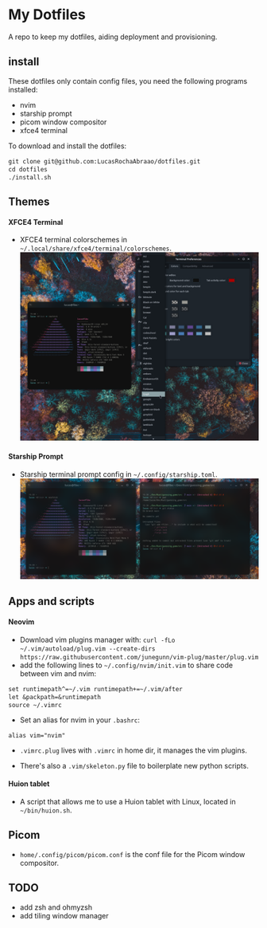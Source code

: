 # My Dotfiles

A repo to keep my dotfiles, aiding deployment and provisioning.

## install

These dotfiles only contain config files, you need the following programs installed:

-   nvim
-   starship prompt
-   picom window compositor
-   xfce4 terminal

To download and install the dotfiles:

```console
git clone git@github.com:LucasRochaAbraao/dotfiles.git
cd dotfiles
./install.sh
```

## Themes

#### XFCE4 Terminal

-   XFCE4 terminal colorschemes in `~/.local/share/xfce4/terminal/colorschemes`.![XFCE4 Terminal Color Schemes](reference/xfce4-term-colors.png)

#### Starship Prompt

-   Starship terminal prompt config in `~/.config/starship.toml`. ![Starship Prompt](reference/starship_prompt.png)

## Apps and scripts

#### Neovim

-   Download vim plugins manager with: `curl -fLo ~/.vim/autoload/plug.vim --create-dirs https://raw.githubusercontent.com/junegunn/vim-plug/master/plug.vim`
-   add the following lines to `~/.config/nvim/init.vim` to share code between vim and nvim:

```console
set runtimepath^=~/.vim runtimepath+=~/.vim/after
let &packpath=&runtimepath
source ~/.vimrc
```

-   Set an alias for nvim in your `.bashrc`:

```console
alias vim="nvim"
```

-   `.vimrc.plug` lives with `.vimrc` in home dir, it manages the vim plugins.

-   There's also a `.vim/skeleton.py` file to boilerplate new python scripts.

#### Huion tablet

-   A script that allows me to use a Huion tablet with Linux, located in `~/bin/huion.sh`.

## Picom

-   `home/.config/picom/picom.conf` is the conf file for the Picom window compositor.

## TODO

-   add zsh and ohmyzsh
-   add tiling window manager
